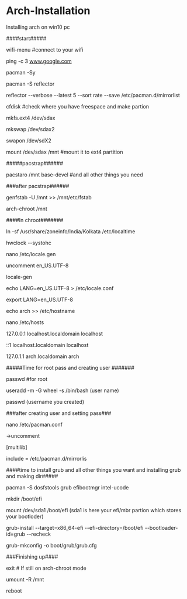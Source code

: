 # Arch-Installation
Installing arch on win10 pc

####start#####

wifi-menu #connect to your wifi

ping -c 3 www.google.com

pacman -Sy 

pacman -S reflector

reflector --verbose --latest 5 --sort rate --save /etc/pacman.d/mirrorlist

cfdisk #check where you have freespace and make partion

mkfs.ext4 /dev/sdax

mkswap /dev/sdax2

swapon /dev/sdX2

mount /dev/sdax /mnt #mount it to ext4 partition

#####pacstrap######

pacstaro /mnt base-devel #and all other things you need

###after pacstrap######

genfstab -U /mnt >> /mnt/etc/fstab

arch-chroot /mnt

####In chroot#######

ln -sf /usr/share/zoneinfo/India/Kolkata /etc/localtime

hwclock --systohc

nano /etc/locale.gen

uncomment en_US.UTF-8

locale-gen

echo LANG=en_US.UTF-8 > /etc/locale.conf

export LANG=en_US.UTF-8

echo arch >> /etc/hostname

nano /etc/hosts

127.0.0.1   localhost.localdomain   localhost 

::1         localhost.localdomain   localhost

127.0.1.1   arch.localdomain        arch 

#####Time for root pass and creating user #######

passwd #for root

useradd -m -G wheel -s /bin/bash (user name)

passwd (username you created)

###after creating user and setting pass###

nano /etc/pacman.conf

->uncomment 

[multilib]

include = /etc/pacman.d/mirrorlis

####time to install grub and all other things you want and installing grub and making dir#####

pacman -S dosfstools grub efibootmgr intel-ucode 

mkdir /boot/efi

mount /dev/sda1 /boot/efi (sda1 is here your efi/mbr partion which stores your bootloder)


grub-install --target=x86_64-efi --efi-directory=/boot/efi --bootloader-id=grub --recheck

grub-mkconfig -o boot/grub/grub.cfg

###Finishing up####

exit      # If still on arch-chroot mode

umount -R /mnt

reboot

